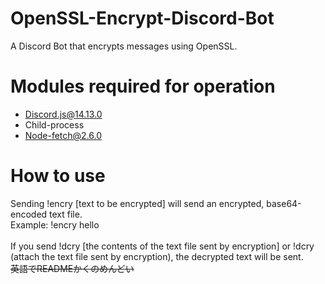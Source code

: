 # OpenSSL-Encrypt-Discord-Bot
A Discord Bot that encrypts messages using OpenSSL.
# Modules required for operation
- Discord.js@14.13.0
- Child-process
- Node-fetch@2.6.0
# How to use
Sending !encry [text to be encrypted] will send an encrypted, base64-encoded text file.<br>
Example: !encry hello<br><br>
If you send !dcry [the contents of the text file sent by encryption] or !dcry (attach the text file sent by encryption), the decrypted text will be sent.
<br>
~~英語でREADMEかくのめんどい~~
